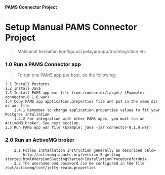 **PAMS Connector Project**

# Setup Manual PAMS Connector Project
> Maklumat berkaitan konfigurasi pelayan/app/db/integration etc


### 1.0 Run a PAMS Connector app 
> To run one PAMS app per host, do the following:

    1.1 Install Postgres
    1.2 Install Java
    1.3 Install PAMS app war file from /connector/target/ (Example: connector-0.1.0.war)
    1.4 Copy PAMS app application.properties file and put in the same dir as war file
        1.4.1 Remember to change application.properties values to fit your Postgres intallation 
        1.4.2 For integration with other PAMS apps, you must run an ActiveMQ broker. See next section.  
    1.5 Run PAMS app war file (Example: java -jar connector-0.1.0.war)
  
### 2.0 Run an ActiveMQ broker 
        2.1 Follow installation instruction generally as described below
            http://activemq.apache.org/version-5-getting-started.html#Version5GettingStarted-InstallationProcedureforUnix
        2.2 The username and password can be configured in the file /opt/activemq/conf/jetty-realm.properties
